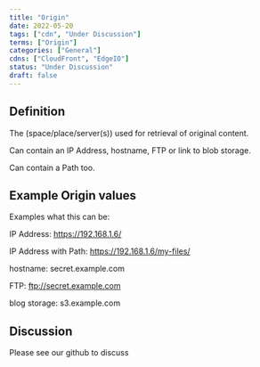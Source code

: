 ```yaml
---
title: "Origin"
date: 2022-05-20
tags: ["cdn", "Under Discussion"]
terms: ["Origin"]
categories: ["General"]
cdns: ["CloudFront", "EdgeIO"]
status: "Under Discussion"
draft: false
---
```


## Definition
The (space/place/server(s)) used for retrieval of original content. 

Can contain an IP Address, hostname, FTP or link to blob storage.

Can contain a Path too.

## Example Origin values
Examples what this can be: 

IP Address: https://192.168.1.6/

IP Address with Path: https://192.168.1.6/my-files/

hostname: secret.example.com

FTP: ftp://secret.example.com

blog storage: s3.example.com


## Discussion
Please see our github to discuss
